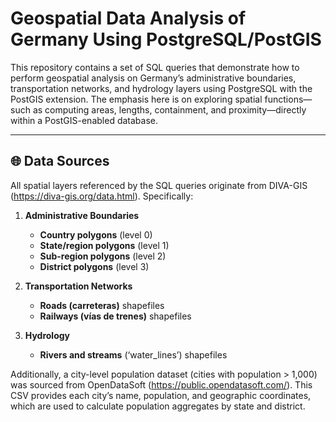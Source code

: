 # Geospatial Data Analysis of Germany Using PostgreSQL/PostGIS

This repository contains a set of SQL queries that demonstrate how to perform geospatial analysis on Germany’s administrative boundaries, transportation networks, and hydrology layers using PostgreSQL with the PostGIS extension. The emphasis here is on exploring spatial functions—such as computing areas, lengths, containment, and proximity—directly within a PostGIS-enabled database.

---

## 🌐 Data Sources

All spatial layers referenced by the SQL queries originate from DIVA-GIS (https://diva-gis.org/data.html). Specifically:

1. **Administrative Boundaries**  
   - **Country polygons** (level 0)  
   - **State/region polygons** (level 1)  
   - **Sub-region polygons** (level 2)  
   - **District polygons** (level 3)

2. **Transportation Networks**  
   - **Roads (carreteras)** shapefiles  
   - **Railways (vías de trenes)** shapefiles

3. **Hydrology**  
   - **Rivers and streams** (‘water_lines’) shapefiles

Additionally, a city-level population dataset (cities with population > 1,000) was sourced from OpenDataSoft (https://public.opendatasoft.com/). This CSV provides each city’s name, population, and geographic coordinates, which are used to calculate population aggregates by state and district.
